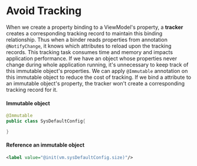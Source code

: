 # Avoid Tracking
When we create a property binding to a ViewModel's property, a **tracker** creates a corresponding tracking record to maintain this binding relationship. Thus when a binder reads properties from annotation ` @NotifyChange `, it knows which attributes to reload upon the tracking records. This tracking task consumes time and memory and impacts application performance. If we have an object whose properties never change during whole application running, it's unnecessary to keep track of this immutable object's properties. We can apply ` @Immutable ` annotation on this immutable object to reduce the cost of tracking. If we bind a attribute to an immutable object's property, the tracker won't create a corresponding tracking record for it.

#### Immutable object
``` java
@Immutable
public class SysDefaultConfig{

}
```

#### Reference an immutable object
``` xml
<label value="@init(vm.sysDefaultConfig.size)"/>
```
